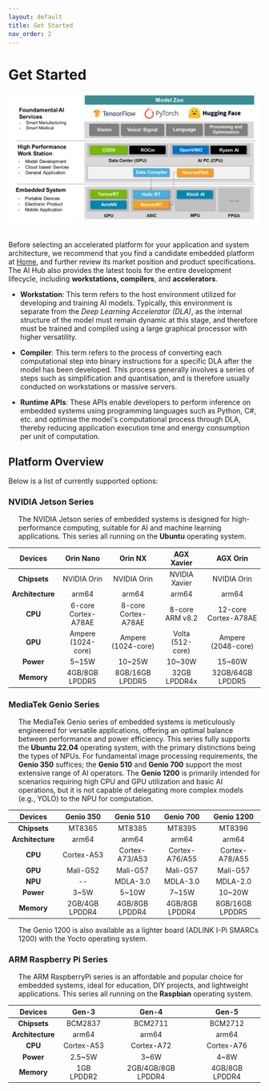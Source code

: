 ```yaml
---
layout: default
title: Get Started
nav_order: 2
---
```


# Get Started

<div align="center"><img src="../../assets/images/software-support-metric.png" width="640"/></div>

<br>Before selecting an accelerated platform for your application and system architecture, we recommend that you find a candidate embedded platform at [Home](https://r300-ai.github.io/ITRI-AI-Hub/), and further review its market position and product specifications. The AI Hub also provides the latest tools for the entire development lifecycle, including **workstations, compilers**, and **accelerators**.

* **Workstation**: This term refers to the host environment utilized for developing and training AI models. Typically, this environment is separate from the *Deep Learning Accelerator (DLA)*, as the internal structure of the model must remain dynamic at this stage, and therefore must be trained and compiled using a large graphical processor with higher versatility.

* **Compiler**: This term refers to the process of converting each computational step into binary instructions for a specific DLA after the model has been developed. This process generally involves a series of steps such as simplification and quantisation, and is therefore usually conducted on workstations or massive servers.

* **Runtime APIs**: These APIs enable developers to perform inference on embedded systems using programming languages such as Python, C#, etc. and optimise the model's computational process through DLA, thereby reducing application execution time and energy consumption per unit of computation.
  
## **Platform Overview**

Below is a list of currently supported options:

### NVIDIA Jetson Series

<div style="margin-left: 20px;">
<p>The NVIDIA Jetson series of embedded systems is designed for high-performance computing, suitable for AI and machine learning applications. This series all running on the <strong>Ubuntu</strong> operating system.</p>
</div>

|  Devices     | Orin Nano     | Orin NX          | AGX Xavier        | AGX Orin          |
|:------------:|:-------------:|:----------------:|:-----------------:|:-----------------:|
| **Chipsets**     | NVIDIA Orin         | NVIDIA Orin         | NVIDIA Xavier     | NVIDIA Orin          |
| **Architecture** | arm64               | arm64               | arm64             | arm64                |
| **CPU**          | 6-core Cortex-A78AE | 8-core Cortex-A78AE | 8-core ARM v8.2   | 12-core Cortex-A78AE |
| **GPU**          | Ampere (1024-core)  | Ampere (1024-core)  | Volta (512-core)  | Ampere (2048-core)   |
| **Power**        | 5~15W               | 10~25W              | 10~30W            | 15~60W               |
| **Memory**       | 4GB/8GB LPDDR5      | 8GB/16GB LPDDR5     | 32GB LPDDR4x      | 32GB/64GB LPDDR5     |
 
### MediaTek Genio Series

<div style="margin-left: 20px;">
<p>The MediaTek Genio series of embedded systems is meticulously engineered for versatile applications, offering an optimal balance between performance and power efficiency. This series fully supports the <strong>Ubuntu 22.04</strong> operating system, with the primary distinctions being the types of NPUs. For fundamental image processing requirements, the <strong>Genio 350</strong> suffices; the <strong>Genio 510</strong> and <strong>Genio 700</strong> support the most extensive range of AI operators. The <strong>Genio 1200</strong> is primarily intended for scenarios requiring high CPU and GPU utilization and basic AI operations, but it is not capable of delegating more complex models (e.g., YOLO) to the NPU for computation.</p>
</div>

|  Devices     | Genio 350    | Genio 510     | Genio 700     | Genio 1200     |
| :----------: |:------------:|:-------------:|:-------------:|:--------------:|
| **Chipsets** |  MT8365      |  MT8385       |   MT8395      |   MT8396       |
| **Architecture** | arm64    | arm64         | arm64         | arm64          |
| **CPU**      | Cortex-A53   | Cortex-A73/A53 | Cortex-A76/A55 | Cortex-A78/A55 |
| **GPU**      | Mali-G52     | Mali-G57      | Mali-G57      | Mali-G57       |
| **NPU**      |      --      | MDLA-3.0      | MDLA-3.0      | MDLA-2.0       |
| **Power**    | 3~5W         | 5~10W         | 7~15W         | 10~20W         |
| **Memory**   | 2GB/4GB LPDDR4 | 4GB/8GB LPDDR4 | 4GB/8GB LPDDR4 | 8GB/16GB LPDDR5 |

<div style="margin-left: 20px;">
<p>The Genio 1200 is also available as a lighter board (ADLINK I-Pi SMARCs 1200) with the Yocto operating system.</p>
</div>

### ARM Raspberry Pi Series

<div style="margin-left: 20px;">
<p>The ARM RaspberryPi series is an affordable and popular choice for embedded systems, ideal for education, DIY projects, and lightweight applications. This series all running on the <strong>Raspbian</strong> operating system.</p>
</div>

|  Devices   | Gen-3        | Gen-4        | Gen-5         |
|:----------:|:------------:|:------------:|:-------------:|
| **Chipsets**     | BCM2837      | BCM2711      | BCM2712       |
| **Architecture** | arm64        | arm64        | arm64         |
| **CPU**          | Cortex-A53   | Cortex-A72   | Cortex-A76    |
| **Power**        | 2.5~5W       | 3~6W         | 4~8W          |
| **Memory**       | 1GB LPDDR2  | 2GB/4GB/8GB LPDDR4 | 4GB/8GB LPDDR4 |
